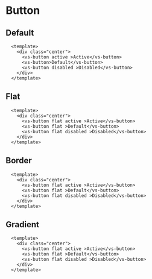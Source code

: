 
# Button

<card>

## Default

<div slot="example">
  <button-default />
</div>

<div slot="template">
  
  ```html{3,4,5}
    <template>
      <div class="center">
        <vs-button active >Active</vs-button>
        <vs-button>Default</vs-button>
        <vs-button disabled >Disabled</vs-button>
      </div>
    </template>
  ```

</div>

</card>

<card>

## Flat

<div slot="example">
  <button-flat />
</div>

<div slot="template">
  
  ```html{3,4,5}
    <template>
      <div class="center">
        <vs-button flat active >Active</vs-button>
        <vs-button flat >Default</vs-button>
        <vs-button flat disabled >Disabled</vs-button>
      </div>
    </template>
  ```

</div>

</card>

<card>

## Border

<div slot="example">
  <button-border />
</div>

<div slot="template">
  
  ```html{3,4,5}
    <template>
      <div class="center">
        <vs-button flat active >Active</vs-button>
        <vs-button flat >Default</vs-button>
        <vs-button flat disabled >Disabled</vs-button>
      </div>
    </template>
  ```

</div>

</card>

<card>

## Gradient

<div slot="example">
  <button-gradient />
</div>

<div slot="template">
  
  ```html{3,4,5}
    <template>
      <div class="center">
        <vs-button flat active >Active</vs-button>
        <vs-button flat >Default</vs-button>
        <vs-button flat disabled >Disabled</vs-button>
      </div>
    </template>
  ```

</div>

</card>
